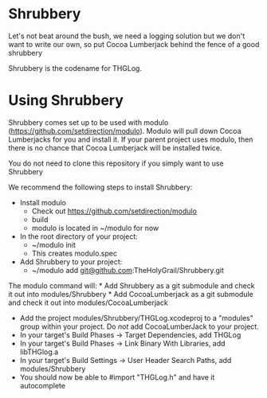 # Shrubbery
Let's not beat around the bush, we need a logging solution but we don't want to write our own, so put Cocoa Lumberjack behind the fence of a good shrubbery

Shrubbery is the codename for THGLog.

# Using Shrubbery

Shrubbery comes set up to be used with modulo (https://github.com/setdirection/modulo). Modulo will pull down Cocoa Lumberjacks for you and install it. If your parent project uses modulo, then there is no chance that Cocoa Lumberjack will be installed twice.

You do not need to clone this repository if you simply want to use Shrubbery

We recommend the following steps to install Shrubbery:

* Install modulo
	* Check out https://github.com/setdirection/modulo
	* build
	* modulo is located in ~/modulo for now
* In the root directory of your project:
	* ~/modulo init
	* This creates modulo.spec
* Add Shrubbery to your project:
	* ~/modulo add git@github.com:TheHolyGrail/Shrubbery.git

The modulo command will:
	* Add Shrubbery as a git submodule and check it out into modules/Shrubbery
	* Add CocoaLumberjack as a git submodule and check it out into modules/CocoaLumberjack

* Add the project modules/Shrubbery/THGLog.xcodeproj to a "modules" group within your project.  Do *not* add CocoaLumberJack to your project.
* In your target's Build Phases -> Target Dependencies, add THGLog
* In your target's Build Phases -> Link Binary With Libraries, add libTHGlog.a
* In your target's Build Settings -> User Header Search Paths, add modules/Shrubbery
* You should now be able to #import "THGLog.h" and have it autocomplete